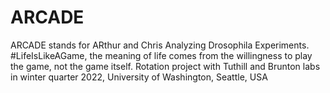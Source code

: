 # ARCADE
 ARCADE stands for ARthur and Chris Analyzing Drosophila Experiments. 
 #LifeIsLikeAGame, the meaning of life comes from the willingness to play the game, not the game itself.
 Rotation project with Tuthill and Brunton labs in winter quarter 2022, University of Washington, Seattle, USA
